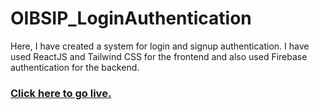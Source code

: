 # OIBSIP_LoginAuthentication
Here, I have created a system for login and signup authentication. I have used ReactJS and Tailwind CSS for the frontend and also used Firebase authentication for the backend.
<br/>
### <a href="https://sign-up-login-82684.firebaseapp.com/">Click here to go live.</a>
